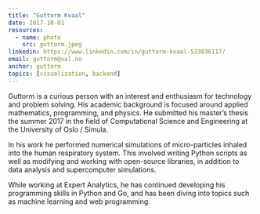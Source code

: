 ```yaml
---
title: "Guttorm Kvaal"
date: 2017-10-01
resources:
  - name: photo
    src: guttorm.jpeg
linkedin: https://www.linkedin.com/in/guttorm-kvaal-533836117/
email: guttorm@xal.no
anchor: guttorm
topics: [visualization, backend]
---
```


Guttorm is a curious person with an interest and enthusiasm for
technology and problem solving. His academic background is focused
around applied mathematics, programming, and physics. He submitted his
master’s thesis the summer 2017 in the field of Computational Science
and Engineering at the University of Oslo / Simula.

<!--more-->

In his work he performed numerical simulations of micro-particles inhaled into
the human respiratory system. This involved writing Python scripts as well as
modifying and working with open-source libraries, in addition to data analysis
and supercomputer simulations.

While working at Expert Analytics, he has continued developing his
programming skills in Python and Go, and has been diving into topics
such as machine learning and web programming.
